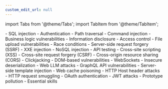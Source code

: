```yaml
---
custom_edit_url: null
---
```



import Tabs from '@theme/Tabs';
import TabItem from '@theme/TabItem';

<Tabs>
  <TabItem value="Server-side topics" label="Server-side topics" default>
     - SQL injection
    - Authentication
    - Path traversal
    - Command injection
    - Business logic vulnerabilities
    - Information disclosure
    - Access control
    - File upload vulnerabilities
    - Race conditions
    - Server-side request forgery (SSRF)
    - XXE injection
    - NoSQL injection
    - API testing
  </TabItem>
  <TabItem value="Client-side topics" label="Client-side topics">
    - Cross-site scripting (XSS)
    - Cross-site request forgery (CSRF)
    - Cross-origin resource sharing (CORS)
    - Clickjacking
    - DOM-based vulnerabilities
    - WebSockets
  </TabItem>
  <TabItem value="Advanced topics" label="Advanced topics">
    - Insecure deserialization
    - Web LLM attacks
    - GraphQL API vulnerabilities
    - Server-side template injection
    - Web cache poisoning
    - HTTP Host header attacks
    - HTTP request smuggling
    - OAuth authentication
    - JWT attacks
    - Prototype pollution
    - Essential skills
  </TabItem>
</Tabs>
